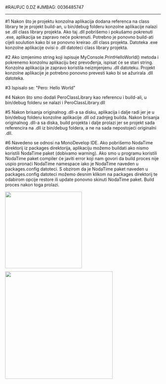 #RAUPJC 0.DZ
#JMBAG: 0036485747
<hr>
#1
Nakon što je projektu konzolna aplikacija dodana referenca na class library te je projekt build-an, u bin/debug folderu konzolne aplikacije nalazi se .dll class library projekta.
Ako taj .dll pobrišemo i pokušamo pokrenuti .exe, aplikacija se zapravo neće pokrenuti. Potrebno je ponovno build-ati cijeli soulution kako bi se ponovno kreirao .dll class projekta. Datoteka .exe konzolne aplikacije ovisi o .dll datoteci class library projekta.

#2
Ako izmjenimo string koji ispisuje MyConsole.PrintHelloWorld() metoda i pokrenemo konzolnu aplikaciju bez prevođenja, ispisat će se stari string.
Konzolna aplikacija je zapravo koristila neizmjenjenu .dll datoteku. Projekt konzolne aplikacije je potrebno ponovno prevesti kako bi se ažurirala .dll datoteka.

#3
Ispisalo se: "Pero: Hello World"

#4
Nakon što smo dodali PeroClassLibrary kao referencu i build-ali, u bin/debug folderu se nalazi i PeroClassLibrary.dll

#5
Nakon brisanja originalnog .dll-a sa disku, aplikacija i dalje radi jer je u bin/debug folderu konzolne aplikacije .dll od zadnjeg builda.
Nakon brisanja originalnog .dll-a sa diska, build projekta i dalje prolazi jer se projekt sada referencira na .dll iz bin/debug foldera, a ne na sada nepostojeći originalni .dll.

#6
Navedeno se odnosi na MonoDevelop IDE.
Ako pobrišemo NodaTime direktorij iz packages direktorija, aplikaciju možemo buildati ako nismo koristili NodaTime paket (dobivamo warning). Ako smo u programu koristili NodaTime paket compiler će javiti error koji nam govori da build proces nije uspio pronaći NodaTime namespace iako je NodaTime naveden u packages.config datoteci. S obzirom da je NodaTime paket naveden u packages.config datoteci možemo desnim klikom na packages direktorij te odabirom opcije restore ili update ponovno skinuti NodaTime paket. Build proces nakon toga prolazi.
<div style="padding-bottom: 10px"><img src="https://raw.githubusercontent.com/Sokre95/RAUPJC_0DZ/master/nodaTIme.png" width="248px"></div>
<div><img src="https://raw.githubusercontent.com/Sokre95/RAUPJC_0DZ/master/error.png" width="348px"></div>